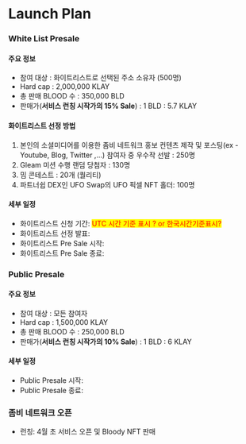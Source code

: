 # Launch Plan

### White List Presale

#### 주요  정보&#x20;

* 참여 대상  : 화이트리스트로 선택된 주소 소유자 (500명)
* Hard cap : 2,000,000 KLAY
* 총 판매 BLOOD 수 :  350,000 BLD
* 판매가(**서비스 런칭 시작가의 15% Sale**) : 1 BLD : 5.7 KLAY

#### 화이트리스트 선정 방법    &#x20;

1. 본인의 소셜미디어를 이용한 좀비 네트워크 홍보 컨텐츠 제작 및 포스팅(ex - Youtube, Blog, Twitter ,...) 참여자 중 우수작 선발 : 250명
2. Gleam 미션 수행 랜덤 당첨자 : 130명
3. 밈 콘테스트 :  20개 (퀄리티)
4. 파트너쉽 DEX인 UFO Swap의 UFO 픽셀 NFT 홀더:  100명

#### 세부  일정

* 화이트리스트 신청 기간: <mark style="color:red;">UTC 시간 기준 표시 ? or 한국시간기준표시?</mark> &#x20;
* 화이트리스트 선정 발표:
* 화이트리스트  Pre Sale 시작:&#x20;
* 화이트리스트 Pre Sale 종료:&#x20;

### Public Presale&#x20;

#### 주요 정보

* 참여 대상  : 모든 참여자
* Hard cap : 1,500,000 KLAY
* 총 판매 BLOOD 수 :  250,000 BLD
* 판매가(**서비스 런칭 시작가의 10% Sale**) : 1 BLD : 6 KLAY&#x20;

#### 세부 일정

* Public Presale 시작:
* Public Presale 종료:

### 좀비 네트워크 오픈

* 런칭:  4월 초 서비스 오픈 및 Bloody NFT 판매&#x20;

